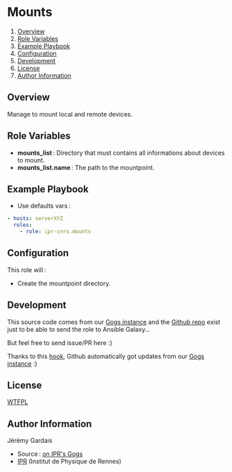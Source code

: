 # Mounts

1. [Overview](#overview)
2. [Role Variables](#role-variables)
3. [Example Playbook](#example-playbook)
4. [Configuration](#configuration)
5. [Development](#development)
5. [License](#license)
6. [Author Information](#author-information)

## Overview

Manage to mount local and remote devices.

## Role Variables

* **mounts_list** : Directory that must contains all informations about devices to mount.
* **mounts_list.name** : The path to the mountpoint.

## Example Playbook

* Use defaults vars :

``` yml
- hosts: serverXYZ
  roles:
    - role: ipr-cnrs.mounts
```

## Configuration

This role will :
* Create the mountpoint directory.

## Development

This source code comes from our [Gogs instance][mounts source] and the [Github repo][mounts github] exist just to be able to send the role to Ansible Galaxy…

But feel free to send issue/PR here :)

Thanks to this [hook][gogs to github hook], Github automatically got updates from our [Gogs instance][mounts source] :)

## License

[WTFPL][wtfpl website]

## Author Information

Jérémy Gardais
* Source : [on IPR's Gogs][mounts source]
* [IPR][ipr website] (Institut de Physique de Rennes)

[vars directory]: ./vars
[gogs to github hook]: https://stackoverflow.com/a/21998477
[mounts source]: https://git.ipr.univ-rennes1.fr/cellinfo/ansible.mounts
[mounts github]: https://github.com/ipr-cnrs/mounts
[wtfpl website]: http://www.wtfpl.net/about/
[ipr website]: https://ipr.univ-rennes1.fr/
